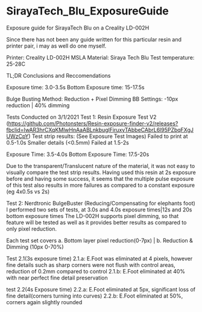 # SirayaTech_Blu_ExposureGuide
Exposure guide for SirayaTech Blu on a Creality LD-002H

Since there has not been any guide written for this particular resin and printer pair, i may as well do one myself.

Printer: Creality LD-002H MSLA
Material: Siraya Tech Blu
Test temperature: 25-28C

TL;DR Conclusions and Reccomendations

Exposure time: 3.0-3.5s
Bottom Exposure time: 15-17.5s

Bulge Busting Method: Reduction + Pixel Dimming
BB Settings: -10px reduction | 40% dimming



Tests Conducted on 3/1/2021
Test 1: Resin Exposure Test V2 (https://github.com/Photonsters/Resin-exposure-finder-v2/releases?fbclid=IwAR3hrCXqKMlwHnAaABLnkbuglFiruxyTAbbeCAbrL6l95PZbqFXgJUWzCpY)
Test strip results: (See Exposure Test Images)
Failed to print at 0.5-1.0s
Smaller details (<0.5mm) Failed at 1.5-2s

Exposure Time: 3.5-4.0s
Bottom Exposure Time: 17.5-20s

Due to the transparent/Translucent nature of the material, it was not easy to visually compare the test strip results.
Having used this resin at 2s exposure before and having some success, it seems that the multiple pulse exposure of this test also results in more failures as compared to a constant exposure (eg 4x0.5s vs 2s)

Test 2: Nerdtronic BulgeBuster (Reducing/Compensating for elephants foot)
I performed two sets of tests, at 3.0s and 4.0s exposure times|12s and 20s bottom exposure times
The LD-002H supports pixel dimming, so that feature will be tested as well as it provides better results as compared to only pixel reduction.

Each test set covers a. Bottom layer pixel reduction(0-7px) | b. Reduction & Dimming (10px 0-70%)

Test 2.1(3s exposure time)
2.1.a: E.Foot was eliminated at 4 pixels, however fine details such as sharp corners were not flush with control areas, reduction of 0.2mm compared to control
2.1.b: E.Foot eliminated at 40% with near perfect fine detail preservation

test 2.2(4s Exposure time)
2.2.a: E.Foot eliminated at 5px, significant loss of fine detail(corners turning into curves)
2.2.b: E.Foot eliminated at 50%, corners again slightly rounded
